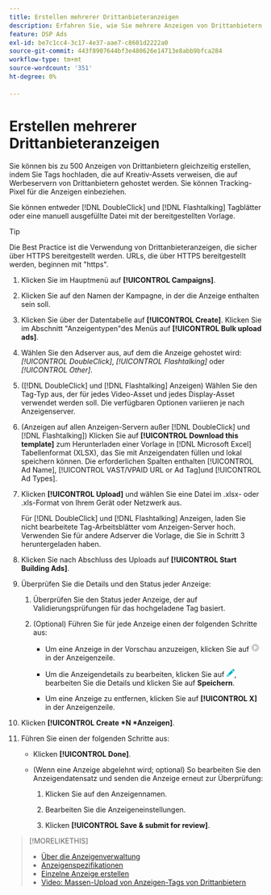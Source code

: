 ```yaml
---
title: Erstellen mehrerer Drittanbieteranzeigen
description: Erfahren Sie, wie Sie mehrere Anzeigen von Drittanbietern auf einmal erstellen.
feature: DSP Ads
exl-id: be7c1cc4-3c17-4e37-aae7-c8601d2222a0
source-git-commit: 443f8907644bf3e480626e14713e8abb9bfca284
workflow-type: tm+mt
source-wordcount: '351'
ht-degree: 0%

---
```


# Erstellen mehrerer Drittanbieteranzeigen

Sie können bis zu 500 Anzeigen von Drittanbietern gleichzeitig erstellen, indem Sie Tags hochladen, die auf Kreativ-Assets verweisen, die auf Werbeservern von Drittanbietern gehostet werden. Sie können Tracking-Pixel für die Anzeigen einbeziehen.<!-- The bulksheet template for other ad servers says you can include 200. Which is it: 200 or 500? -->

Sie können entweder [!DNL DoubleClick] und [!DNL Flashtalking] Tagblätter oder eine manuell ausgefüllte Datei mit der bereitgestellten Vorlage.

>[!TIP]
>
> Die Best Practice ist die Verwendung von Drittanbieteranzeigen, die sicher über HTTPS bereitgestellt werden. URLs, die über HTTPS bereitgestellt werden, beginnen mit &quot;https&quot;.

1. Klicken Sie im Hauptmenü auf **[!UICONTROL Campaigns]**.

1. Klicken Sie auf den Namen der Kampagne, in der die Anzeige enthalten sein soll.

1. Klicken Sie über der Datentabelle auf **[!UICONTROL Create]**. Klicken Sie im Abschnitt &quot;Anzeigentypen&quot;des Menüs auf **[!UICONTROL Bulk upload ads]**.

1. Wählen Sie den Adserver aus, auf dem die Anzeige gehostet wird: *[!UICONTROL DoubleClick]*, *[!UICONTROL Flashtalking]* oder *[!UICONTROL Other]*.

1. ([!DNL DoubleClick] und [!DNL Flashtalking] Anzeigen) Wählen Sie den Tag-Typ aus, der für jedes Video-Asset und jedes Display-Asset verwendet werden soll. Die verfügbaren Optionen variieren je nach Anzeigenserver.

1. (Anzeigen auf allen Anzeigen-Servern außer [!DNL DoubleClick] und [!DNL Flashtalking]) Klicken Sie auf **[!UICONTROL Download this template]** zum Herunterladen einer Vorlage in [!DNL Microsoft Excel] Tabellenformat (XLSX), das Sie mit Anzeigendaten füllen und lokal speichern können. Die erforderlichen Spalten enthalten [!UICONTROL Ad Name], [!UICONTROL VAST/VPAID URL or Ad Tag]und [!UICONTROL Ad Types].

1. Klicken **[!UICONTROL Upload]** und wählen Sie eine Datei im .xlsx- oder .xls-Format von Ihrem Gerät oder Netzwerk aus.

   Für [!DNL DoubleClick] und [!DNL Flashtalking] Anzeigen, laden Sie nicht bearbeitete Tag-Arbeitsblätter vom Anzeigen-Server hoch. Verwenden Sie für andere Adserver die Vorlage, die Sie in Schritt 3 heruntergeladen haben.

1. Klicken Sie nach Abschluss des Uploads auf **[!UICONTROL Start Building Ads]**.

1. Überprüfen Sie die Details und den Status jeder Anzeige:

   1. Überprüfen Sie den Status jeder Anzeige, der auf Validierungsprüfungen für das hochgeladene Tag basiert.

   1. (Optional) Führen Sie für jede Anzeige einen der folgenden Schritte aus:

      * Um eine Anzeige in der Vorschau anzuzeigen, klicken Sie auf ![play](/help/dsp/assets/play.png) in der Anzeigenzeile.

      * Um die Anzeigendetails zu bearbeiten, klicken Sie auf ![edit](/help/dsp/assets/edit.png), bearbeiten Sie die Details und klicken Sie auf **Speichern**.

      * Um eine Anzeige zu entfernen, klicken Sie auf **[!UICONTROL X]** in der Anzeigenzeile.

1. Klicken **[!UICONTROL Create *N *Anzeigen]**.

1. Führen Sie einen der folgenden Schritte aus:

   * Klicken **[!UICONTROL Done]**.

   * (Wenn eine Anzeige abgelehnt wird; optional) So bearbeiten Sie den Anzeigendatensatz und senden die Anzeige erneut zur Überprüfung:

      1. Klicken Sie auf den Anzeigennamen.

      1. Bearbeiten Sie die Anzeigeneinstellungen.

      1. Klicken **[!UICONTROL Save & submit for review]**.

>[!MORELIKETHIS]
>
>* [Über die Anzeigenverwaltung](ad-about.md)
>* [Anzeigenspezifikationen](ad-specs.md)
>* [Einzelne Anzeige erstellen](ad-create.md)
>* [Video: Massen-Upload von Anzeigen-Tags von Drittanbietern](https://experienceleague.adobe.com/docs/advertising-learn/tutorials/dsp/bulk-upload-third-party-ad-tags.html)

